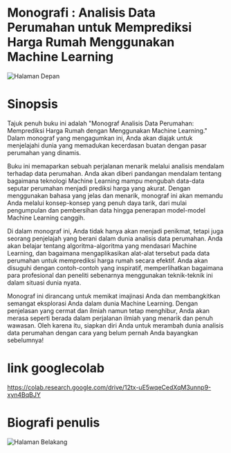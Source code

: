 # Monografi : Analisis Data Perumahan untuk Memprediksi Harga Rumah Menggunakan Machine Learning 

![Halaman Depan](https://github.com/bukped/Analisis-Data-Perumahan-untuk-Memprediksi-Harga-Rumah-Menggunakan-Machine-Learning/assets/116726274/33698e3a-fc39-4a61-bc6d-390af9cd0074)

# Sinopsis
Tajuk penuh buku ini adalah "Monograf Analisis Data Perumahan: Memprediksi Harga Rumah dengan Menggunakan Machine Learning." Dalam monograf yang mengagumkan ini, Anda akan diajak untuk menjelajahi dunia yang memadukan kecerdasan buatan dengan pasar perumahan yang dinamis.

Buku ini memaparkan sebuah perjalanan menarik melalui analisis mendalam terhadap data perumahan. Anda akan diberi pandangan mendalam tentang bagaimana teknologi Machine Learning mampu mengubah data-data seputar perumahan menjadi prediksi harga yang akurat. Dengan menggunakan bahasa yang jelas dan menarik, monograf ini akan memandu Anda melalui konsep-konsep yang penuh daya tarik, dari mulai pengumpulan dan pembersihan data hingga penerapan model-model Machine Learning canggih.

Di dalam monograf ini, Anda tidak hanya akan menjadi penikmat, tetapi juga seorang penjelajah yang berani dalam dunia analisis data perumahan. Anda akan belajar tentang algoritma-algoritma yang mendasari Machine Learning, dan bagaimana mengaplikasikan alat-alat tersebut pada data perumahan untuk memprediksi harga rumah secara efektif. Anda akan disuguhi dengan contoh-contoh yang inspiratif, memperlihatkan bagaimana para profesional dan peneliti sebenarnya menggunakan teknik-teknik ini dalam situasi dunia nyata.

Monograf ini dirancang untuk memikat imajinasi Anda dan membangkitkan semangat eksplorasi Anda dalam dunia Machine Learning. Dengan penjelasan yang cermat dan ilmiah namun tetap menghibur, Anda akan merasa seperti berada dalam perjalanan ilmiah yang menarik dan penuh wawasan. Oleh karena itu, siapkan diri Anda untuk merambah dunia analisis data perumahan dengan cara yang belum pernah Anda bayangkan sebelumnya!

# link googlecolab
https://colab.research.google.com/drive/12tx-uE5wqeCedXqM3unnp9-xyn4BqBJY

# Biografi penulis

![Halaman Belakang](https://github.com/bukped/Analisis-Data-Perumahan-untuk-Memprediksi-Harga-Rumah-Menggunakan-Machine-Learning/assets/116726274/0f1b7603-2cb0-4c47-9eb4-d73de9b9f0eb)
